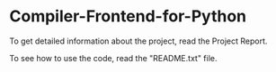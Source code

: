 # Compiler-Frontend-for-Python

To get detailed information about the project, read the Project Report.

To see how to use the code, read the "README.txt" file.
